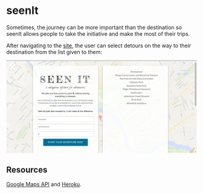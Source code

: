# seenIt
Sometimes, the journey can be more important than the destination so seenIt allows people to take the initiative and make the most of their trips.

After navigating to the <a href="https://seenit-ru.herokuapp.com/"> site</a>, the user can select detours on the way to their destination from the list given to them:

![alt tag](https://raw.githubusercontent.com/biggie96/seenIt/master/example.png)

## Resources
<a href="https://developers.google.com/maps/?hl=en"> Google Maps API</a> and <a href="https://www.heroku.com/"> Heroku</a>.
